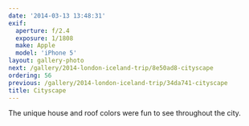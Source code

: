 ```yaml
---
date: '2014-03-13 13:48:31'
exif:
  aperture: f/2.4
  exposure: 1/1808
  make: Apple
  model: 'iPhone 5'
layout: gallery-photo
next: /gallery/2014-london-iceland-trip/8e50ad8-cityscape
ordering: 56
previous: /gallery/2014-london-iceland-trip/34da741-cityscape
title: Cityscape
---
```


The unique house and roof colors were fun to see throughout the city.
